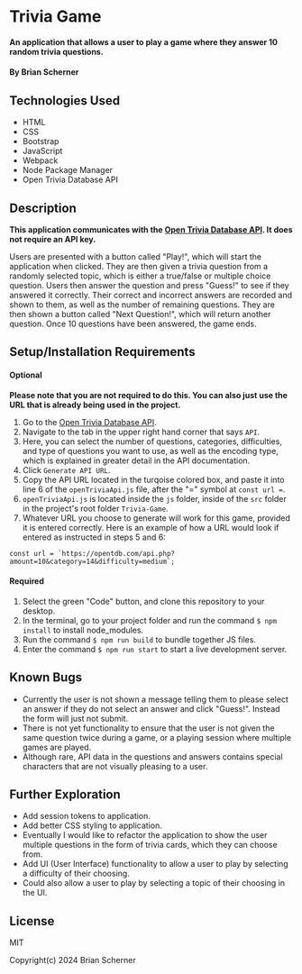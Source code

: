 # Trivia Game

#### An application that allows a user to play a game where they answer 10 random trivia questions.

#### By Brian Scherner

## Technologies Used

* HTML
* CSS
* Bootstrap
* JavaScript
* Webpack
* Node Package Manager
* Open Trivia Database API

## Description

**This application communicates with the [Open Trivia Database API](https://opentdb.com/login.php). It does not require an API key.** 

Users are presented with a button called "Play!", which will start the application when clicked. They are then given a trivia question from a randomly selected topic, which is either a true/false or multiple choice question. Users then answer the question and press "Guess!" to see if they answered it correctly. Their correct and incorrect answers are recorded and shown to them, as well as the number of remaining questions. They are then shown a button called "Next Question!", which will return another question. Once 10 questions have been answered, the game ends.

## Setup/Installation Requirements

#### Optional
**Please note that you are not required to do this. You can also just use the URL that is already being used in the project.**
1. Go to the [Open Trivia Database API](https://opentdb.com/login.php).
2. Navigate to the tab in the upper right hand corner that says `API`.
3. Here, you can select the number of questions, categories, difficulties, and type of questions you want to use, as well as the encoding type, which is explained in greater detail in the API documentation.
4. Click `Generate API URL`.
5. Copy the API URL located in the turqoise colored box, and paste it into line 6 of the `openTriviaApi.js` file, after the "=" symbol at `const url =`.
6. `openTriviaApi.js` is located inside the `js` folder, inside of the `src` folder in the project's root folder `Trivia-Game`.
7. Whatever URL you choose to generate will work for this game, provided it is entered correctly. Here is an example of how a URL would look if entered as instructed in steps 5 and 6:
```
const url = `https://opentdb.com/api.php?amount=10&category=14&difficulty=medium`;
```

#### Required

1. Select the green "Code" button, and clone this repository to your desktop.
2. In the terminal, go to your project folder and run the command `$ npm install` to install node_modules.
3. Run the command `$ npm run build` to bundle together JS files.
4. Enter the command `$ npm run start` to start a live development server.

## Known Bugs

* Currently the user is not shown a message telling them to please select an answer if they do not select an answer and click "Guess!". Instead the form will just not submit.
* There is not yet functionality to ensure that the user is not given the same question twice during a game, or a playing session where multiple games are played.
* Although rare, API data in the questions and answers contains special characters that are not visually pleasing to a user.

## Further Exploration

* Add session tokens to application.
* Add better CSS styling to application.
* Eventually I would like to refactor the application to show the user multiple questions in the form of trivia cards, which they can choose from.
* Add UI (User Interface) functionality to allow a user to play by selecting a difficulty of their choosing.
* Could also allow a user to play by selecting a topic of their choosing in the UI.

## License

MIT

Copyright(c) 2024 Brian Scherner
